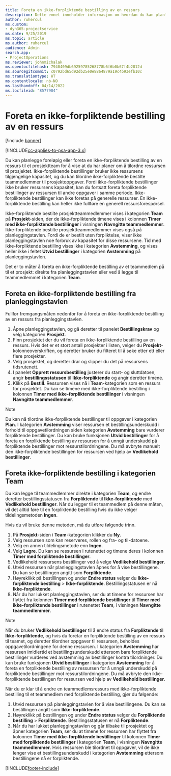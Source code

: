 ```yaml
---
title: Foreta en ikke-forpliktende bestilling av en ressurs
description: Dette emnet inneholder informasjon om hvordan du kan planlegge løst eller foreta en uforpliktende bestilling av prosjektteammedlemmer.
author: ruhercul
ms.custom:
- dyn365-projectservice
ms.date: 9/25/2019
ms.topic: article
ms.author: ruhercul
audience: Admin
search.app:
- ProjectOperations
ms.reviewer: johnmichalak
ms.openlocfilehash: 7940409db69259785268778b6f6b0b67f4b2812d
ms.sourcegitcommit: c0792bd65d92db25e0e8864879a19c4b93efb10c
ms.translationtype: HT
ms.contentlocale: nb-NO
ms.lasthandoff: 04/14/2022
ms.locfileid: "8577984"
---
```

# <a name="soft-book-a-resource"></a>Foreta en ikke-forpliktende bestilling av en ressurs

[!include [banner](../includes/psa-now-project-operations.md)]

[!INCLUDE[cc-applies-to-psa-app-3.x](../includes/cc-applies-to-psa-app-3x.md)]

Du kan planlegge foreløpig eller foreta en ikke-forpliktende bestilling av en ressurs til et prosjektteam for å vise at du har planer om å tilordne ressursen til prosjektet. Ikke-forpliktende bestillinger bruker ikke ressursens tilgjengelige kapasitet, og du kan tilordne ikke-forpliktende bestilte teammedlemmer til prosjektoppgaver. Fordi ikke-forpliktende bestillinger ikke bruker ressursens kapasitet, kan du fortsatt foreta forpliktende bestillinger av ressursen til andre oppgaver i samme periode. Ikke-forpliktende bestillinger kan ikke foretas på generelle ressurser. En ikke-forpliktende bestilling kan heller ikke fullføre en generell ressursforespørsel.

Ikke-forpliktende bestilte prosjektteammedlemmer vises i kategorien **Team** på **Prosjekt**-siden, der de ikke-forpliktende timene vises i kolonnen **Timer med ikke-forpliktende bestillinger** i visningen **Navngitte teammedlemmer**. Ikke-forpliktende bestilte prosjektteammedlemmer vises også på planleggingstavlen. Fordi de er bestilt uten forpliktelse, viser ikke planleggingstavlen noe forbruk av kapasitet for disse ressursene. Tid med ikke-forpliktende bestilling vises ikke i kategorien **Avstemming**, og vises heller ikke i feltet **Utvid bestillinger** i kategorien **Avstemming** på planleggingstavlen. 

Det er to måter å foreta en ikke-forpliktende bestilling av et teammedlem på til et prosjekt: direkte fra planleggingstavlen eller ved å legge til teammedlemmet i kategorien **Team**. 

## <a name="soft-book-from-the-schedule-board"></a>Foreta en ikke-forpliktende bestilling fra planleggingstavlen
Fullfør fremgangsmåten nedenfor for å foreta en ikke-forpliktende bestilling av en ressurs fra planleggingstavlen. 

1. Åpne planleggingstavlen, og gå deretter til panelet **Bestillingskrav** og velg kategorien **Prosjekt**.
2. Finn prosjektet der du vil foreta en ikke-forpliktende bestilling av en ressurs. Hvis det er et stort antall prosjekter i listen, velger du **Prosjekt**-kolonneoverskriften, og deretter bruker du filteret til å søke etter ett eller flere prosjekter.
3. Velg prosjektet, og deretter drar og slipper du det på ressursens tidsrutenett.
5. I panelet **Opprett ressursbestilling** justerer du start- og sluttdatoen, angir **bestillingsstatusen** til **Ikke-forpliktende** og angir deretter timene. 
6. Klikk på **Bestill**. Ressursen vises nå i **Team**-kategorien som en ressurs for prosjektet. Du kan se timene med ikke-forpliktende bestilling i kolonnen **Timer med ikke-forpliktende bestillinger** i visningen **Navngitte teammedlemmer**.

> [!NOTE]
> Du kan nå tilordne ikke-forpliktende bestillinger til oppgaver i kategorien **Plan**. I kategorien **Avstemming** viser ressursen et bestillingsunderskudd i forhold til oppgavetilordningen siden kategorien **Avstemming** bare vurderer forpliktende bestillinger. Du kan bruke funksjonen **Utvid bestillinger** for å foreta en forpliktende bestilling av ressursen for å unngå underskudd på forpliktende bestillinger mot ressurstilordningene. Du må avbryte manuelt den ikke-forpliktende bestillingen for ressursen ved hjelp av **Vedlikehold bestillinger**.

## <a name="soft-book-on-the-team-tab"></a>Foreta ikke-forpliktende bestilling i kategorien Team

Du kan legge til teammedlemmer direkte i kategorien **Team**, og endre deretter bestillingsstatusen fra **Forpliktende** til **Ikke-forpliktende** med **Vedlikehold bestillinger**. Når du legger til et teammedlem på denne måten, vil det alltid føre til en forpliktende bestilling hvis du ikke velger tildelingsmetoden **Ingen**.

Hvis du vil bruke denne metoden, må du utføre følgende trinn.

1. På **Prosjekt**-siden i **Team**-kategorien klikker du **Ny**.
2. Velg ressursen som kan reserveres, rollen og fra- og til-datoene.
3. Velg en annen tildelingsmetode enn **Ingen**.
4. Velg **Lagre**. Du kan se ressursen i rutenettet og timene deres i kolonnen **Timer med forpliktende bestillinger**.
5. Vedlikehold ressursens bestillinger ved å velge **Vedlikehold bestillinger**.
6. Utvid ressursen når planleggingstavlen åpnes for å vise bestillingene. Du kan se bestillingen angitt som **Forpliktende**.
7. Høyreklikk på bestillingen og under **Endre status** velger du **Ikke-forpliktende bestilling** \> **Ikke-forpliktende**. Bestillingsstatusen er nå **Ikke-forpliktende**.
8. Når du har lukket planleggingstavlen, ser du at timene for ressursen har flyttet fra kolonnen **Timer med forpliktende bestillinger** til **Timer med ikke-forpliktende bestillinger** i rutenettet **Team**, i visningen **Navngitte teammedlemmer**.

> [!NOTE]
> Når du bruker **Vedlikehold bestillinger** til å endre status fra **Forpliktende** til **Ikke-forpliktende**, og hvis du foretar en forpliktende bestilling av en ressurs til teamet, og deretter tilordner oppgaver til ressursen, beholdes oppgavetilordningene for denne ressursen. I kategorien **Avstemming** har ressursen imidlertid et bestillingsunderskudd ettersom bare forpliktende bestillinger vurderes ved avstemming av bestillinger kontra tilordninger. Du kan bruke funksjonen **Utvid bestillinger** i kategorien **Avstemming** for å foreta en forpliktende bestilling av ressursen for å unngå underskudd på forpliktende bestillinger mot ressurstilordningene. Du må avbryte den ikke-forpliktende bestillingen for ressursen ved hjelp av **Vedlikehold bestillinger**.

Når du er klar til å endre en teammedlemsressurs med ikke-forpliktende bestilling til et teammedlem med forpliktende bestilling, gjør du følgende:

1. Utvid ressursen på planleggingstavlen for å vise bestillingene. Du kan se bestillingen angitt som **Ikke-forpliktende**.
2. Høyreklikk på bestillingen og under **Endre status** velger du **Forpliktende bestilling** \> **Forpliktende**. Bestillingsstatusen er nå **Forpliktende**.
3. Når du har lukket planleggingstavlen og går tilbake til prosjektet og åpner kategorien **Team**, ser du at timene for ressursen har flyttet fra kolonnen **Timer med ikke-forpliktende bestillinger** til kolonnen **Timer med forpliktende bestillinger** i kategorien **Team**, i visningen **Navngitte teammedlemmer**. Hvis ressursen ble tilordnet til oppgaver, vil de ikke lenger vise et bestillingsunderskudd i kategorien **Avstemming** ettersom bestillingene nå er forpliktende.



[!INCLUDE[footer-include](../includes/footer-banner.md)]
